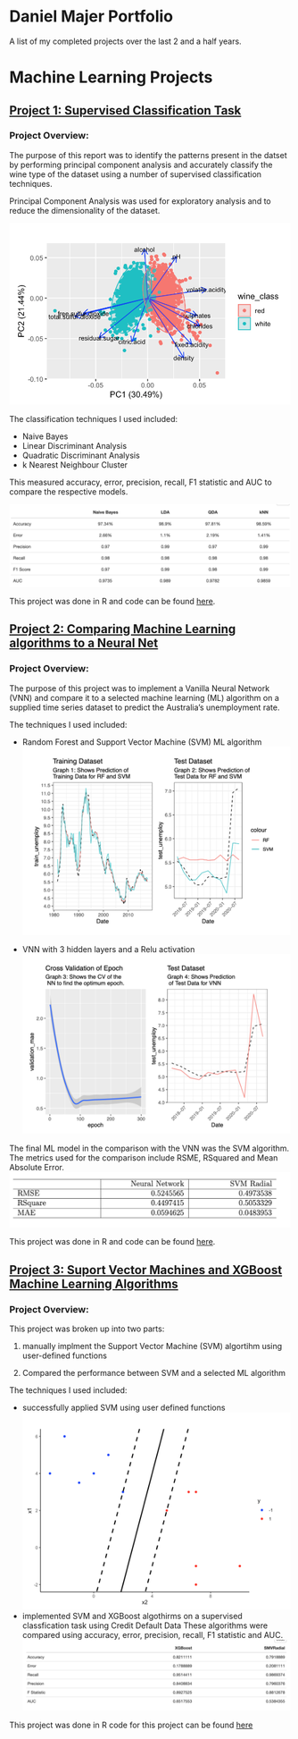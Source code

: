 # Daniel Majer Portfolio
A list of my completed projects over the last 2 and a half years. 

# Machine Learning Projects
## [Project 1: Supervised Classification Task](https://danielmajer24.github.io/Wine-Classification/)
### Project Overview:

The purpose of this report was to identify the patterns present in the datset by performing principal component analysis and accurately classify the wine type of the dataset using a number of supervised classification techniques.

Principal Component Analysis was used for exploratory analysis and to reduce the dimensionality of the dataset. 

![](https://github.com/DanielMajer24/Porfolio-of-Work/blob/main/images/Wine%20PCA%20graph.png)

The classification techniques I used included:
- Naive Bayes
- Linear Discriminant Analysis
- Quadratic Discriminant Analysis
- k Nearest Neighbour Cluster

This measured accuracy, error, precision, recall, F1 statistic and AUC to compare the respective models.

![](https://github.com/DanielMajer24/Porfolio-of-Work/blob/main/images/Wine%20results%20Table.png)

This project was done in R and code can be found [here](https://github.com/DanielMajer24/Wine-Classification). 

## [Project 2: Comparing Machine Learning algorithms to a Neural Net](https://danielmajer24.github.io/Comparing-a-VNN-to-SVM/)
### Project Overview:

The purpose of this project was to implement a Vanilla Neural Network (VNN) and compare it to a selected machine learning (ML) algorithm on a supplied time series dataset to predict the Australia’s unemployment rate.

The techniques I used included:
- Random Forest and Support Vector Machine (SVM) ML algorithm
![](https://github.com/DanielMajer24/Porfolio-of-Work/blob/main/images/RF%20and%20SVM%20graph.png)

- VNN with 3 hidden layers and a Relu activation
![](https://github.com/DanielMajer24/Porfolio-of-Work/blob/main/images/NN%20Graph.png)

The final ML model in the comparison with the VNN was the SVM algorithm. The metrics used for the comparison include RSME, RSquared and Mean Absolute Error.
![](https://github.com/DanielMajer24/Porfolio-of-Work/blob/main/images/NN%20SVM%20results%20Table.png)

This project was done in R and code can be found [here](https://github.com/DanielMajer24/Comparing-a-VNN-to-SVM). 

## [Project 3: Suport Vector Machines and XGBoost Machine Learning Algorithms](https://danielmajer24.github.io/SVM-Analysis/)
### Project Overview: 

This project was broken up into two parts: 

1) manually implment the Support Vector Machine (SVM) algortihm using user-defined functions

2) Compared the performance between SVM and a selected ML algorithm

The techniques I used included:
- successfully applied SVM using user defined functions
![](https://github.com/DanielMajer24/Porfolio-of-Work/blob/main/images/SVM%20Graph.png)
- implemented SVM and XGBoost algothirms on a supervised classfication task using Credit Default Data
These algorithms were compared using accuracy, error, precision, recall, F1 statistic and AUC.
![](https://github.com/DanielMajer24/Porfolio-of-Work/blob/main/images/XGBoost%20Vs%20SVM.png)

This project was done in R code for this project can be found [here](https://github.com/DanielMajer24/SVM-Analysis)


